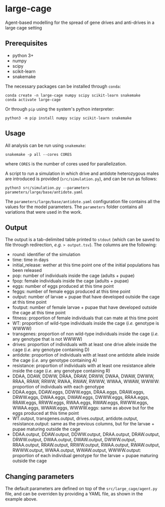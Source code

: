 large-cage
====

Agent-based modelling for the spread of gene drives and anti-drives in a large cage setting

Prerequisites
----

* python 3+
* numpy
* scipy
* scikit-learn
* snakemake

The necessary packages can be installed through `conda`:

    conda create -n large-cage numpy scipy scikit-learn snakemake
    conda activate large-cage

Or through `pip` using the system's python interpreter:

    python3 -m pip install numpy scipy scikit-learn snakemake

Usage
----

All analysis can be run using `snakemake`:

    snakemake -p all --cores CORES

where `CORES` is the number of cores used for parallelization.

A script to run a simulation in which drive and antidote heterozygous males
are introduced is provided (`src/simulation.py`), and can be run as follows:

    python3 src/simulation.py --parameters parameters/large/base/antidote.yaml

The `parameters/large/base/antidote.yaml` configuration file contains all the values
for the model parameters. The `parameters` folder contains all variations that were
used in the work.

Output
----

The output is a tab-delimited table printed to `stdout` (which can be saved
to file through redirection, *e.g.* `> output.tsv`). The columns are the
following:

* round: identifier of the simulation
* time: time in days
* initial_release: wether at this time point one of the initial populations has been released
* pop: number of individuals inside the cage (adults + pupae)
* fpop: female individuals inside the cage (adults + pupae)
* eggs: number of eggs produced at this time point
* feggs: number of female eggs produced at this time point
* output: number of larvae + pupae that have developed outside the cage at this time point
* foutput: number of female larvae + pupae that have developed outside the cage at this time point
* fitness: proportion of female individuals that can mate at this time point
* WT: proportion of wild-type individuals inside the cage (*i.e.* genotype is WWWW)
* transgenes: proportion of non wild-type individuals inside the cage (*i.e.* any genotype that is not WWWW)
* drives: proportion of individuals with at least one drive allele inside the cage (*i.e.* any genotype containing D)
* antidote: proportion of individuals with at least one antidote allele inside the cage (*i.e.* any genotype containing A)
* resistance: proportion of individuals with at least one resistance allele inside the cage (*i.e.* any genotype containing R)
* DDAA, DDAW, DDWW, DRAA, DRAW, DRWW, DWAA, DWAW, DWWW, RRAA, RRAW, RRWW, RWAA, RWAW, RWWW, WWAA, WWAW, WWWW: proportion of individuals with each genotype
* DDAA.eggs, DDAW.eggs, DDWW.eggs, DRAA.eggs, DRAW.eggs, DRWW.eggs, DWAA.eggs, DWAW.eggs, DWWW.eggs, RRAA.eggs, RRAW.eggs, RRWW.eggs, RWAA.eggs, RWAW.eggs, RWWW.eggs, WWAA.eggs, WWAW.eggs, WWWW.eggs: same as above but for the eggs produced at this time point
* WT.output, transgenes.output, drives.output, antidote.output, resistance.output: same as the previous columns, but for the larvae + pupae maturing outside the cage
* DDAA.output, DDAW.output, DDWW.output, DRAA.output, DRAW.output, DRWW.output, DWAA.output, DWAW.output, DWWW.output, RRAA.output, RRAW.output, RRWW.output, RWAA.output, RWAW.output, RWWW.output, WWAA.output, WWAW.output, WWWW.output: proportion of each individual genotype for the larvae + pupae maturing outside the cage

Changing parameters
----

The default parameters are defined on top of the `src/large_cage/agent.py` file, and can be overriden by providing a YAML file,
as shown in the example above.
